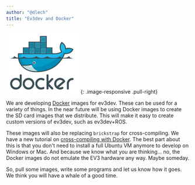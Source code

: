 ```yaml
---
author: "@dlech"
title: "Ev3dev and Docker"
---
```


![Docker logo](/images/news/docker-logo.png)
{: .image-responsive .pull-right}

We are developing [Docker] images for ev3dev. These can be used for a variety
of things. In the near future will be using Docker images to create the SD card
images that we distribute. This will make it easy to create custom versions of
ev3dev, such as ev3dev+ROS.

<!--more-->

These images will also be replacing `brickstrap` for cross-compiling. We have
a new tutorial on [cross-compiling with Docker][tutorial]. The best part about
this is that you don't need to install a full Ubuntu VM anymore
to develop on Windows or Mac. And because we know what you are thinking... no,
the Docker images do not emulate the EV3 hardware any way. Maybe someday.

So, pull some images, write some programs and let us know how it goes. We think
you will have a whale of a good time.

[Docker]: https://www.docker.com/
[tutorial]: /docs/tutorials/using-docker-to-cross-compile

